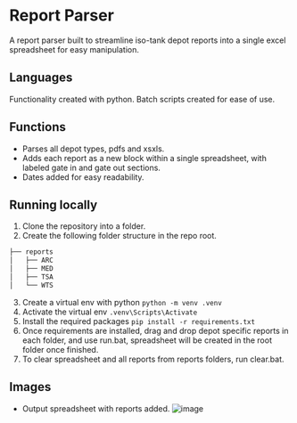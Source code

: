 # Report Parser
A report parser built to streamline iso-tank depot reports into a single excel spreadsheet for easy manipulation.

## Languages
Functionality created with python. Batch scripts created for ease of use.

## Functions
- Parses all depot types, pdfs and xsxls.
- Adds each report as a new block within a single spreadsheet, with labeled gate in and gate out sections.
- Dates added for easy readability.
 
## Running locally
1. Clone the repository into a folder.
2. Create the following folder structure in the repo root.
```bash
├── reports
│   ├── ARC
│   ├── MED
│   ├── TSA
│   └── WTS
```
3. Create a virtual env with python ```python -m venv .venv```
4. Activate the virtual env ```.venv\Scripts\Activate```
5. Install the required packages ```pip install -r requirements.txt```
6. Once requirements are installed, drag and drop depot specific reports in each folder, and use run.bat, spreadsheet will be created in the root folder once finished.
7. To clear spreadsheet and all reports from reports folders, run clear.bat.

## Images
- Output spreadsheet with reports added.
![image](https://github.com/user-attachments/assets/37936d4c-7565-4cf3-95ab-bc94cdc1a4dc)

